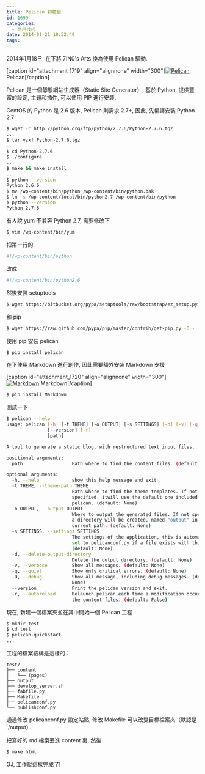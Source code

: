 ```yaml
---
title: Pelican 初體驗
id: 1699
categories:
  - 應用技巧
date: 2014-01-21 10:52:49
tags:
---
```


2014年1月18日, 在下將 7IN0's Arts 換為使用 Pelican 驅動.

[caption id="attachment_1719" align="alignnone" width="300"][![Pelican](/wp-content/uploads/2014/01/pelican-300x121.png)](/wp-content/uploads/2014/01/pelican.png) Pelican[/caption]

Pelican 是一個靜態網站生成器（Static Site Generator）, 基於 Python, 提供豐富的設定, 主題和插件, 可以使用 PIP 進行安裝.

CentOS 的 Python 是 2.6 版本, Pelican 則需求 2.7+, 因此, 先編譯安裝 Python 2.7

<!--more-->

```bash
$ wget -c http://python.org/ftp/python/2.7.6/Python-2.7.6.tgz
...
$ tar vzxf Python-2.7.6.tgz
...
$ cd Python-2.7.6
$ ./configure
...
$ make && make install
...
$ python --version
Python 2.6.6
$ mv /wp-content/bin/python /wp-content/bin/python.bak
$ ln -s /wp-content/local/bin/python2.7 /wp-content/bin/python
$ python --version
Python 2.7.6
```

有人說 yum 不兼容 Python 2.7, 需要修改下

```bash
$ vim /wp-content/bin/yum
```

把第一行的

```bash
#!/wp-content/bin/python
```

改成

```bash
#!/wp-content/bin/python2.6
```

然後安裝 setuptools

```bash
$ wget https://bitbucket.org/pypa/setuptools/raw/bootstrap/ez_setup.py -O - | python
```

和 pip

```bash
$ wget https://raw.github.com/pypa/pip/master/contrib/get-pip.py -O - | python
```

使用 pip 安裝 pelican

```bash
$ pip install pelican
```

在下使用 Markdown 進行創作, 因此需要額外安裝 Markdown 支援

[caption id="attachment_1720" align="alignnone" width="300"][![Markdown](/wp-content/uploads/2014/01/MarkdownDocumentIcon-300x300.png)](/wp-content/uploads/2014/01/MarkdownDocumentIcon-e1390272755111.png) Markdown[/caption]

```bash
$ pip install Markdown
```

測試一下

```bash
$ pelican --help
usage: pelican [-h] [-t THEME] [-o OUTPUT] [-s SETTINGS] [-d] [-v] [-q] [-D]
               [--version] [-r]
               [path]

A tool to generate a static blog, with restructured text input files.

positional arguments:
  path                  Path where to find the content files. (default: None)

optional arguments:
  -h, --help            show this help message and exit
  -t THEME, --theme-path THEME
                        Path where to find the theme templates. If not
                        specified, itwill use the default one included with
                        pelican. (default: None)
  -o OUTPUT, --output OUTPUT
                        Where to output the generated files. If not specified,
                        a directory will be created, named "output" in the
                        current path. (default: None)
  -s SETTINGS, --settings SETTINGS
                        The settings of the application, this is automatically
                        set to pelicanconf.py if a file exists with this name.
                        (default: None)
  -d, --delete-output-directory
                        Delete the output directory. (default: None)
  -v, --verbose         Show all messages. (default: None)
  -q, --quiet           Show only critical errors. (default: None)
  -D, --debug           Show all message, including debug messages. (default:
                        None)
  --version             Print the pelican version and exit.
  -r, --autoreload      Relaunch pelican each time a modification occurs on
                        the content files. (default: False)
```

現在, 新建一個檔案夾並在其中開始一個 Pelican 工程

```bash
$ mkdir test
$ cd test
$ pelican-quickstart
...
```

工程的檔案結構是這樣的：

```
test/
├── content
│   └── (pages)
├── output
├── develop_server.sh
├── fabfile.py
├── Makefile
├── pelicanconf.py
└── publishconf.py
```

通過修改 pelicanconf.py 設定站點, 修改 Makefile 可以改變目標檔案夾（默認是 ./output）

把寫好的 md 檔案丟進 content 裏, 然後

```bash
$ make html
```

GJ, 工作就這樣完成了!
